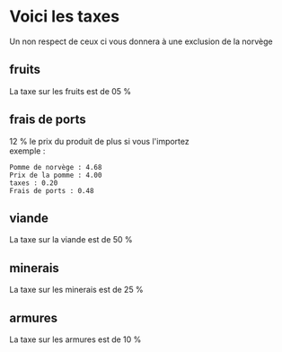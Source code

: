 # Voici les taxes
Un non respect de ceux ci vous donnera à une exclusion de la norvège
## fruits
La taxe sur les fruits est de 05 %
## frais de ports
12 % le prix du produit de plus si vous l'importez
<br>exemple :
```
Pomme de norvège : 4.68
Prix de la pomme : 4.00
taxes : 0.20
Frais de ports : 0.48
```
## viande
La taxe sur la viande est de 50 %
## minerais
La taxe sur les minerais est de 25 %
## armures
La taxe sur les armures est de 10 %
